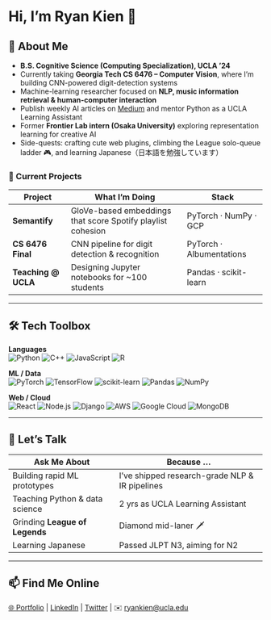<!-- GitHub Profile README – Ryan Kien -->
# Hi, I’m **Ryan Kien** 👋

## 🚀 About Me  
- **B.S. Cognitive Science (Computing Specialization), UCLA ’24**  
- Currently taking **Georgia Tech CS 6476 – Computer Vision**, where I’m building CNN-powered digit-detection systems  
- Machine-learning researcher focused on **NLP, music information retrieval & human-computer interaction**  
- Publish weekly AI articles on [Medium](https://medium.com/@ryankkien) and mentor Python as a UCLA Learning Assistant  
- Former **Frontier Lab intern (Osaka University)** exploring representation learning for creative AI  
- Side-quests: crafting cute web plugins, climbing the League solo-queue ladder 🎮, and learning Japanese（日本語を勉強しています）

### 🔭 Current Projects
| Project | What I’m Doing | Stack |
|---------|----------------|-------|
| **Semantify** | GloVe-based embeddings that score Spotify playlist cohesion | PyTorch · NumPy · GCP |
| **CS 6476 Final** | CNN pipeline for digit detection & recognition | PyTorch · Albumentations |
| **Teaching @ UCLA** | Designing Jupyter notebooks for ~100 students | Pandas · scikit-learn |

---

## 🛠️ Tech Toolbox  

**Languages**  
![Python](https://img.shields.io/badge/Python-3776AB?style=flat&logo=python&logoColor=white)
![C++](https://img.shields.io/badge/C%2B%2B-00599C?style=flat&logo=cplusplus&logoColor=white)
![JavaScript](https://img.shields.io/badge/JavaScript-F7DF1E?style=flat&logo=javascript&logoColor=black)
![R](https://img.shields.io/badge/R-276DC3?style=flat&logo=r&logoColor=white)

**ML / Data**  
![PyTorch](https://img.shields.io/badge/PyTorch-EE4C2C?style=flat&logo=pytorch&logoColor=white)
![TensorFlow](https://img.shields.io/badge/TensorFlow-FF6F00?style=flat&logo=tensorflow&logoColor=white)
![scikit-learn](https://img.shields.io/badge/scikit--learn-F7931E?style=flat&logo=scikit-learn&logoColor=white)
![Pandas](https://img.shields.io/badge/Pandas-150458?style=flat&logo=pandas&logoColor=white)
![NumPy](https://img.shields.io/badge/NumPy-013243?style=flat&logo=numpy&logoColor=white)

**Web / Cloud**  
![React](https://img.shields.io/badge/React-61DAFB?style=flat&logo=react&logoColor=black)
![Node.js](https://img.shields.io/badge/Node.js-339933?style=flat&logo=node.js&logoColor=white)
![Django](https://img.shields.io/badge/Django-092E20?style=flat&logo=django&logoColor=white)
![AWS](https://img.shields.io/badge/AWS-232F3E?style=flat&logo=amazon-aws&logoColor=white)
![Google Cloud](https://img.shields.io/badge/Google%20Cloud-4285F4?style=flat&logo=google-cloud&logoColor=white)
![MongoDB](https://img.shields.io/badge/MongoDB-47A248?style=flat&logo=mongodb&logoColor=white)

---

## 💬 Let’s Talk  

| Ask Me About | Because … |
|--------------|-----------|
| Building rapid ML prototypes | I’ve shipped research-grade NLP & IR pipelines |
| Teaching Python & data science | 2 yrs as UCLA Learning Assistant |
| Grinding **League of Legends** | Diamond mid-laner 🗡️ |
| Learning Japanese | Passed JLPT N3, aiming for N2 |

---

## 📫 Find Me Online  
[🌐 Portfolio](https://ryankien.com) | [LinkedIn](https://www.linkedin.com/in/ryankien/) | [Twitter](https://twitter.com/ryankkien) | ✉️ ryankien@ucla.edu
